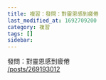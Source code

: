 ```yaml
---
title: 複習：發問：對靈恩感到疲倦
last_modified_at: 1692709200
category: 複習
tags: []
sidebar: 
---
```


 <p>發問：對靈恩感到疲倦<br>
<a href="/posts/269193012" target="_blank">/posts/269193012</a></p>

<p>&nbsp;</p>
